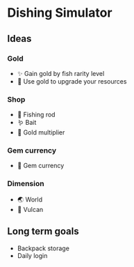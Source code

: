 # Dishing Simulator

## Ideas

### Gold
- ✨ Gain gold by fish rarity level
- 🎒 Use gold to upgrade your resources

### Shop
- 🎣 Fishing rod
- 🪱 Bait
- 🧈 Gold multiplier

### Gem currency
- 💎 Gem currency

### Dimension
- 🌏 World
- 🌋 Vulcan

## Long term goals
- Backpack storage
- Daily login